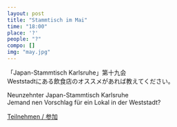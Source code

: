 ```yaml
---
layout: post
title: "Stammtisch im Mai"
time: "18:00"
place: '?'
people: "?"
compo: []
img: "may.jpg"
---
```


「Japan-Stammtisch Karlsruhe」第十九会  
Weststadtにある飲食店のオススメがあれば教えてください。

Neunzehnter Japan-Stammtisch Karlsruhe  
Jemand nen Vorschlag für ein Lokal in der Weststadt?

[Teilnehmen / 参加](https://nuudel.digitalcourage.de/gJKZLpa2ncwkq9cE)
